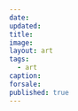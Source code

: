 ```yaml
---
date: 
updated: 
title: 
image: 
layout: art
tags:
  - art
caption: 
forsale:
published: true
---
```


